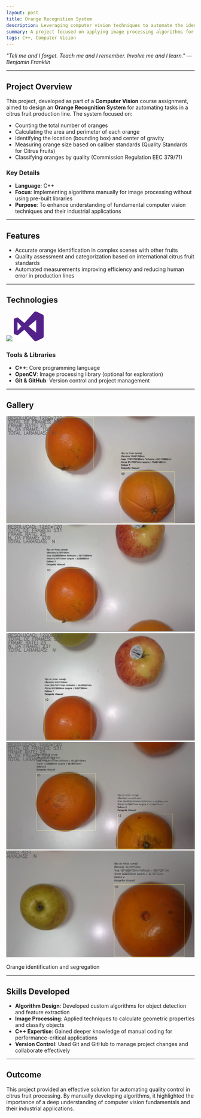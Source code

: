 ```yaml
---
layout: post
title: Orange Recognition System
description: Leveraging computer vision techniques to automate the identification and quality control of oranges on a production line
summary: A project focused on applying image processing algorithms for object recognition and classification in an industrial setting
tags: C++, Computer Vision
---
```


<i>"Tell me and I forget. Teach me and I remember. Involve me and I learn." — Benjamin Franklin</i>

---

## Project Overview
This project, developed as part of a **Computer Vision** course assignment, aimed to design an **Orange Recognition System** for automating tasks in a citrus fruit production line. The system focused on:

- Counting the total number of oranges
- Calculating the area and perimeter of each orange
- Identifying the location (bounding box) and center of gravity
- Measuring orange size based on caliber standards (Quality Standards for Citrus Fruits)
- Classifying oranges by quality (Commission Regulation EEC 379/71)

### Key Details
- **Language**: C++
- **Focus**: Implementing algorithms manually for image processing without using pre-built libraries
- **Purpose**: To enhance understanding of fundamental computer vision techniques and their industrial applications

---

## Features
- Accurate orange identification in complex scenes with other fruits
- Quality assessment and categorization based on international citrus fruit standards
- Automated measurements improving efficiency and reducing human error in production lines

---

## Technologies
<div>
  <img src="https://upload.wikimedia.org/wikipedia/commons/1/18/ISO_C%2B%2B_Logo.svg" width="80">
  <img src="https://raw.githubusercontent.com/devicons/devicon/master/icons/visualstudio/visualstudio-plain.svg" width="80">
</div>

### Tools & Libraries
- **C++**: Core programming language
- **OpenCV**: Image processing library (optional for exploration)
- **Git & GitHub**: Version control and project management

---

## Gallery
<div class="row">
  <div class="col-xs-12 col-md-6"><img src="../assets/images/Orange/frame1.png" class="img-responsive" alt="Frame 1"></div>
  <div class="col-xs-12 col-md-6"><img src="../assets/images/Orange/frame2.png" class="img-responsive" alt="Frame 2"></div>
  <div class="col-xs-12 col-md-6"><img src="../assets/images/Orange/frame3.png" class="img-responsive" alt="Frame 3"></div>
  <div class="col-xs-12 col-md-6"><img src="../assets/images/Orange/frame7.png" class="img-responsive" alt="Frame 7"></div>
  <div class="col-xs-12 text-center">
    <img src="../assets/images/Orange/frame8.png" class="img-responsive" alt="Frame 8">
    <p>Orange identification and segregation</p>
  </div>
</div>

---

## Skills Developed
- **Algorithm Design**: Developed custom algorithms for object detection and feature extraction
- **Image Processing**: Applied techniques to calculate geometric properties and classify objects
- **C++ Expertise**: Gained deeper knowledge of manual coding for performance-critical applications
- **Version Control**: Used Git and GitHub to manage project changes and collaborate effectively

---

## Outcome
This project provided an effective solution for automating quality control in citrus fruit processing. By manually developing algorithms, it highlighted the importance of a deep understanding of computer vision fundamentals and their industrial applications.
